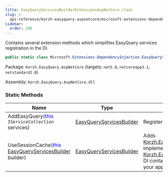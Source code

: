 ```yaml
---
title: EasyQueryServicesBuilderExtensionsAspNetCore class
slug: >-
  api-reference/korzh-easyquery-aspnetcore/microsoft-extensions-dependencyinjection-namespace/easyqueryservicesbuilderextensionsaspnetcore-class
sidebar:
  order: 100
---
```


Contains several extension methods which simplifies EasyQuery services registration in the DI.
```csharp
public static class Microsoft.Extensions.DependencyInjection.EasyQueryServicesBuilderExtensionsAspNetCore

```
Package: `Korzh.EasyQuery.AspNetCore` (targets: `net5.0`, `netcoreapp3.1`, `netstandard2.0`)

Assembly: `Korzh.EasyQuery.AspNetCore.dll`

### Static Methods

| Name | Type | Description | 
| --- | --- | --- | 
| AddEasyQuery(<span style='color: blue'>this</span> `IServiceCollection` services) | [EasyQueryServicesBuilder](///////////////easyquery/docs/api-reference/korzh-easyquery/microsoft-extensions-dependencyinjection-namespace/easyqueryservicesbuilder-class) | Registers EasyQuery services in the DI container. | 
| UseSessionCache(<span style='color: blue'>this</span> [EasyQueryServicesBuilder](///////////////easyquery/docs/api-reference/korzh-easyquery/microsoft-extensions-dependencyinjection-namespace/easyqueryservicesbuilder-class) builder) | [EasyQueryServicesBuilder](///////////////easyquery/docs/api-reference/korzh-easyquery/microsoft-extensions-dependencyinjection-namespace/easyqueryservicesbuilder-class) | Adds [Korzh.EasyQuery.Services.EqSessionCachingService](///////////////easyquery/docs/api-reference/korzh-easyquery-aspnetcore/korzh-easyquery-services-namespace/eqsessioncachingservice-class) implementation of the [Korzh.EasyQuery.Services.IEqCachingService](///////////////easyquery/docs/api-reference/korzh-easyquery/korzh-easyquery-services-namespace/ieqcachingservice-interface) to the DI container.  DO NOT forget to turn on session in your application |
